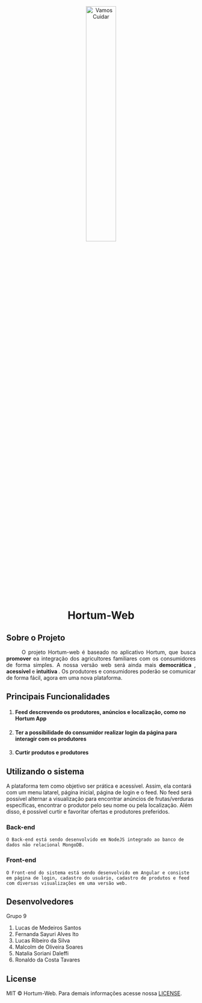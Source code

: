 
<div align="center">
	<img width=40% src="https://github.com/ES-UFABC/Hortum-Web/blob/main/hortum-web.png?raw=true" alt="Vamos Cuidar" class="lg">
</div>

<!-- Nome do Projeto -->
<h1 align="center"> Hortum-Web </h1>


<!-- Descrição sobre o Projeto -->
## Sobre o Projeto

<p align="justify">&emsp; &emsp; O projeto Hortum-web é baseado no aplicativo Hortum, que busca <strong> promover </strong> ea integração dos agricultores familiares com os consumidores de forma simples. A nossa versão web será ainda mais <strong> democrática </strong>, <strong> acessível </strong> e <strong> intuitiva </strong>. Os produtores e consumidores poderão se comunicar de forma fácil, agora em uma nova plataforma. </p>


<!-- Funcionalidades Principais -->
## Principais Funcionalidades

1. #### Feed descrevendo os produtores, anúncios e localização, como no Hortum App
1. #### Ter a possibilidade do consumidor realizar login da página para interagir com os produtores
1. #### Curtir produtos e produtores

<!-- Usando o Sistema -->
## Utilizando o sistema

A plataforma tem como objetivo ser prática e acessível. Assim, ela contará com um menu latarel, página inicial, página de login e o feed. No feed será possível alternar a visualização para encontrar anúncios de frutas/verduras específicas, encontrar o produtor pelo seu nome ou pela localização. Além disso, é possível curtir e favoritar ofertas e produtores preferidos. 

<!-- Back-end -->
### Back-end
	O Back-end está sendo desenvolvido em NodeJS integrado ao banco de dados não relacional MongoDB. 
	
<!-- Front-end -->
### Front-end
	O Front-end do sistema está sendo desenvolvido em Angular e consiste em página de login, cadastro do usuário, cadastro de produtos e feed com diversas visualizações em uma versão web.
	
<!-- Contributing -->
## Desenvolvedores

Grupo 9 

1. Lucas de Medeiros Santos
1. Fernanda Sayuri Alves Ito
1. Lucas Ribeiro da Silva
1. Malcolm de Oliveira Soares
1. Natalia Soriani Daleffi
1. Ronaldo da Costa Tavares

<!-- License -->
## License
MIT © Hortum-Web. Para demais informações acesse nossa [LICENSE](./LICENSE).

